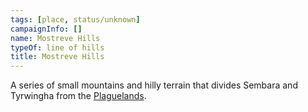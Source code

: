 ```yaml
---
tags: [place, status/unknown]
campaignInfo: []
name: Mostreve Hills
typeOf: line of hills
title: Mostreve Hills
---
```


A series of small mountains and hilly terrain that divides Sembara and Tyrwingha from the [Plaguelands](<../istaros-watershed/plaguelands.md>).




